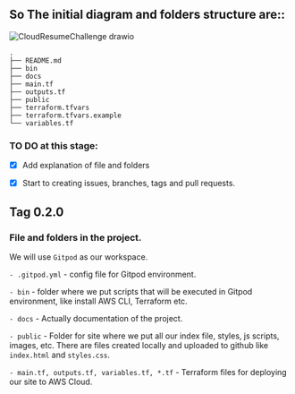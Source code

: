 ## So The initial diagram and folders structure are::

![CloudResumeChallenge drawio](https://github.com/codecloudmaster/cloudResumeChallengeAWS/assets/88540356/8ba4b61b-9f6d-47a1-b981-f4969eabab38)


```
.
├── README.md
├── bin
├── docs
├── main.tf
├── outputs.tf
├── public
├── terraform.tfvars
├── terraform.tfvars.example
└── variables.tf

```
### TO DO at this stage:

- [X] Add explanation of file and folders
- [X] Start to creating issues, branches, tags and pull requests.


## Tag 0.2.0
### File and folders in the project.
We will use `Gitpod` as our workspace.

`- .gitpod.yml` - config file for Gitpod environment.

`- bin` - folder where we put scripts that will be executed in Gitpod environment, like install AWS CLI, Terraform etc.

`- docs` - Actually documentation of the project.

`- public` - Folder for site where we put all our index file, styles, js scripts, images, etc. There are files created locally and uploaded to github like `index.html` and `styles.css`. 

`- main.tf, outputs.tf, variables.tf, *.tf` - Terraform files for deploying our site to AWS Cloud.





